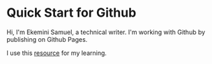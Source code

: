 # Quick Start for Github

Hi, I'm Ekemini Samuel, a technical writer.
I'm working with Github by publishing on Github Pages.

I use this [resource](https://www.docslikecode.com/learn/) for my learning.
